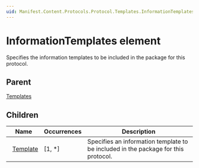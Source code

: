```yaml
---
uid: Manifest.Content.Protocols.Protocol.Templates.InformationTemplates
---
```


# InformationTemplates element

Specifies the information templates to be included in the package for this protocol.

## Parent

[Templates](xref:Manifest.Content.Protocols.Protocol.Templates)

## Children

|Name|Occurrences|Description|
|--- |--- |--- |
|&nbsp;&nbsp;[Template](xref:Manifest.Content.Protocols.Protocol.Templates.InformationTemplates.Template)|[1, *]|Specifies an information template to be included in the package for this protocol.|
